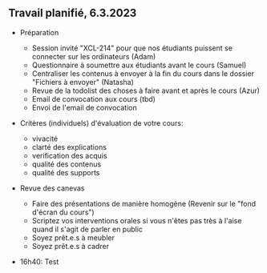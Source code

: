 ## Travail planifié, 6.3.2023

- Préparation
    - Session invité "XCL-214" pour que nos étudiants puissent se connecter sur les ordinateurs (Adam)
    - Questionnaire à soumettre aux étudiants avant le cours (Samuel)
	- Centraliser les contenus à envoyer à la fin du cours dans le dossier "Fichiers à envoyer" (Natasha)
    - Revue de la todolist des choses à faire avant et après le cours (Azur)
    - Email de convocation aux cours (tbd)
    - Envoi de l'email de convocation

- Critères (individuels) d'évaluation de votre cours:
  - vivacité 
  - clarté des explications 
  - verification des acquis
  - qualité des contenus
  - qualité des supports

- Revue des canevas
  - Faire des présentations de manière homogène (Revenir sur le "fond d'écran du cours")
  - Scriptez vos interventions orales si vous n'êtes pas très à l'aise quand il s'agit de parler en public
  - Soyez prêt.e.s à meubler
  - Soyez prêt.e.s à cadrer

- 16h40: Test
